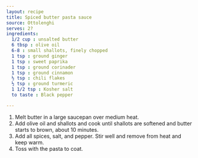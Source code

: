 ```yaml
---
layout: recipe
title: Spiced butter pasta sauce
source: Ottolenghi
serves: 2?
ingredients:
  1/2 cup : unsalted butter
  6 tbsp : olive oil
  6-8 : small shallots, finely chopped
  1 tsp : ground ginger
  1 tsp : sweet paprika
  1 tsp : ground corinader
  1 tsp : ground cinnamon
  ½ tsp : chili flakes
  ½ tsp : ground turmeric
  1 1/2 tsp : Kosher salt
  to taste : Black pepper

---
```


1. Melt butter in a large saucepan over medium heat.
2. Add olive oil and shallots and cook until shallots are softened and butter starts to brown, about 10 minutes.
3. Add all spices, salt, and pepper. Stir well and remove from heat and keep warm.
4. Toss with the pasta to coat.

